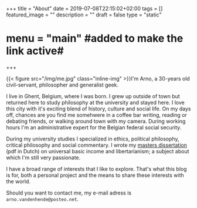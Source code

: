 +++
title =  "About"
date = 2019-07-08T22:15:02+02:00
tags = []
featured_image = ""
description = ""
draft = false
type = "static"
# menu = "main" #added to make the link active#
+++

{{< figure src="/img/me.jpg" class="inline-img" >}}I'm Arno, a 30-years old civil-servant, philosopher and generalist geek. 

I live in Ghent, Belgium, where I was born. I grew up outside of town but returned here to study philosophy at the university and stayed here. I love this city with it's exciting blend of history, culture and social life. On my days off, chances are you find me somehwere in a coffee bar writing, reading or debating friends, or walking around town with my camera. During working hours I'm an administrative expert for the Belgian federal social security.

During my university studies I specialized in ethics, political philosophy, critical philosophy and social commentary. I wrote my [masters dissertation](/files/thesis.pdf) (pdf in Dutch) on universal basic income and libertarianism; a subject about which I'm still very passionate.

I have a broad range of interests that I like to explore. That's what this blog is for, both a personal project and the means to share these interests with the world.

Should you want to contact me, my e-mail adress is `arno.vandenhende`<span style="display: none;">REMOVE</span>`@posteo.net`.